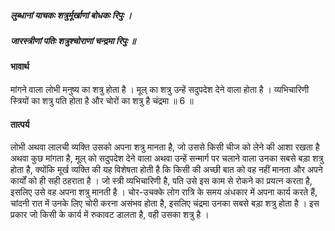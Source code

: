 ##### लुब्धानां याचकः शत्रुर्मूर्खाणां बोधकः रिपुः ।
##### जारस्त्रीणां पतिः शत्रुश्चोराणां चन्द्रमा रिपुः ॥

#### भावार्थ

मांगने वाला लोभी मनुष्य का शत्रु होता है । मूल् का शत्रु उन्हें सदुपदेश देने वाला होता है । व्यभिचारिणी स्त्रियों का शत्रु पति होता है और चोरों का शत्रु है चंद्रमा ॥ 6 ॥

#### तात्पर्य

लोभी अथवा लालची व्यक्ति उसको अपना शत्रु मानता है, जो उससे किसी चीज को लेने की आशा रखता है अथवा कुछ मांगता है, मूल् को सदुपदेश देने वाला अथवा उन्हें सन्मार्ग पर चलाने वाला उनका सबसे बड़ा शत्रु होता है, क्योंकि मूर्ख व्यक्ति की यह विशेषता होती है कि किसी की अच्छी बात को वह नहीं मानता और अपने कार्यों को ही सही ठहराता है । जो स्त्री व्यभिचारिणी है, पति उसे इस काम से रोकने का प्रयत्न करता है, इसलिए उसे वह अपना शत्रु मानती है । चोर-उचक्के लोग रात्रि के समय अंधकार में अपना कार्य करते हैं, चांदनी रात में उनके लिए चोरी करना असंभव होता है, इसलिए चंद्रमा उनका सबसे बड़ा शत्रु होता है । इस प्रकार जो किसी के कार्य में रुकावट डालता है, वही उसका शत्रु है ।